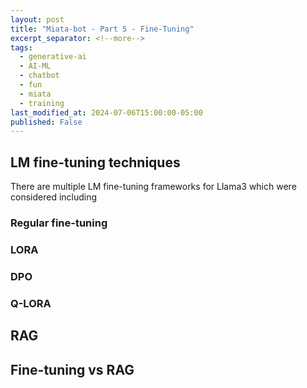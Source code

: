 ```yaml
---
layout: post
title: "Miata-bot - Part 5 - Fine-Tuning"
excerpt_separator: <!--more-->
tags:
  - generative-ai
  - AI-ML
  - chatbot
  - fun
  - miata
  - training
last_modified_at: 2024-07-06T15:00:00-05:00
published: False
---
```


## LM fine-tuning techniques

There are multiple LM fine-tuning frameworks for Llama3 which were considered including

### Regular fine-tuning

### LORA

### DPO

### Q-LORA

## RAG

## Fine-tuning vs RAG